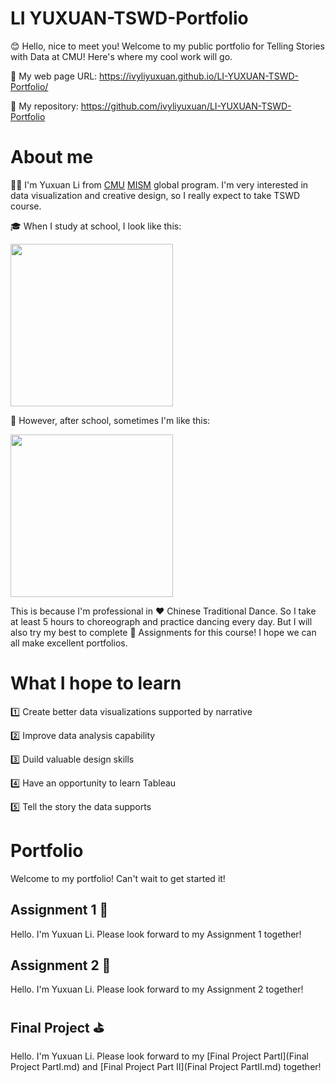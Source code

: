 # LI YUXUAN-TSWD-Portfolio
😊 Hello, nice to meet you! Welcome to my public portfolio for Telling Stories with Data at CMU! Here's where my cool work will go. 

🔗 My web page URL: https://ivyliyuxuan.github.io/LI-YUXUAN-TSWD-Portfolio/
  
📑 My repository: https://github.com/ivyliyuxuan/LI-YUXUAN-TSWD-Portfolio

# About me
👩‍🎓 I'm Yuxuan Li from [CMU](https://www.cmu.edu) [MISM](https://www.heinz.cmu.edu/programs/information-systems-management-master/) global program. I'm very interested in data visualization and creative design, so I really expect to take TSWD course. 

🎓 When I study at school, I look like this:

<img src="https://user-images.githubusercontent.com/107164906/213944188-4cb9a356-0005-4c5d-bb8b-e9aa18e2b2f6.jpg" width="260"/>

👀 However, after school, sometimes I'm like this:

<img src="https://user-images.githubusercontent.com/107164906/213944115-867bce1c-faa0-4f65-bdf5-cc4594a57a9d.jpg" width="260"/>

This is because I'm professional in ❤️ Chinese Traditional Dance. So I take at least 5 hours to choreograph and practice dancing every day. But I will also try my best to complete 💙 Assignments for this course! I hope we can all make excellent portfolios.

# What I hope to learn
1️⃣ Create better data visualizations supported by narrative

2️⃣ Improve data analysis capability

3️⃣ Duild valuable design skills

4️⃣ Have an opportunity to learn Tableau

5️⃣ Tell the story the data supports

# Portfolio
Welcome to my portfolio! Can't wait to get started it!

## Assignment 1 📝
Hello. I'm Yuxuan Li. Please look forward to my Assignment 1 together!

## Assignment 2 📝
Hello. I'm Yuxuan Li. Please look forward to my Assignment 2 together!

## Final Project ⛳
Hello. I'm Yuxuan Li. Please look forward to my [Final Project PartⅠ](Final Project PartⅠ.md) and [Final Project Part Ⅱ](Final Project PartⅡ.md) together!
